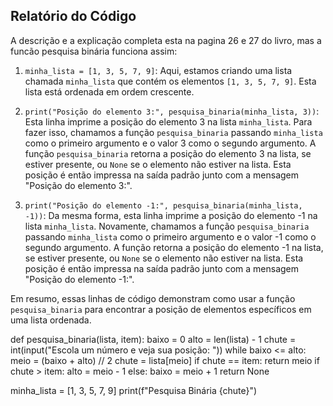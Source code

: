 ## Relatório do Código
 A descrição e a explicação completa esta na pagina 26 e 27 do livro, mas a funcão pesquisa binária funciona assim:

1. `minha_lista = [1, 3, 5, 7, 9]`: Aqui, estamos criando uma lista chamada `minha_lista` que contém os elementos `[1, 3, 5, 7, 9]`. Esta lista está ordenada em ordem crescente.

2. `print("Posição do elemento 3:", pesquisa_binaria(minha_lista, 3))`: Esta linha imprime a posição do elemento 3 na lista `minha_lista`. Para fazer isso, chamamos a função `pesquisa_binaria` passando `minha_lista` como o primeiro argumento e o valor 3 como o segundo argumento. A função `pesquisa_binaria` retorna a posição do elemento 3 na lista, se estiver presente, ou `None` se o elemento não estiver na lista. Esta posição é então impressa na saída padrão junto com a mensagem "Posição do elemento 3:".

3. `print("Posição do elemento -1:", pesquisa_binaria(minha_lista, -1))`: Da mesma forma, esta linha imprime a posição do elemento -1 na lista `minha_lista`. Novamente, chamamos a função `pesquisa_binaria` passando `minha_lista` como o primeiro argumento e o valor -1 como o segundo argumento. A função retorna a posição do elemento -1 na lista, se estiver presente, ou `None` se o elemento não estiver na lista. Esta posição é então impressa na saída padrão junto com a mensagem "Posição do elemento -1:".

Em resumo, essas linhas de código demonstram como usar a função `pesquisa_binaria` para encontrar a posição de elementos específicos em uma lista ordenada.

def pesquisa_binaria(lista, item):
    baixo = 0
    alto = len(lista) - 1
    chute = int(input("Escola um número e veja sua posição: "))
    while baixo <= alto:
        meio = (baixo + alto) // 2
        chute = lista[meio]
        if chute == item:
            return meio
        if chute > item:
            alto = meio - 1
        else:
            baixo = meio + 1
    return None


minha_lista = [1, 3, 5, 7, 9]
print(f"Pesquisa Binária {chute}")
